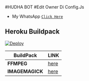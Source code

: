#HUDHA BOT
#Edit Owner Di Config.Js
* My WhatsApp [`Click Here`](https://wa.me/623174295037?text=Assalamualaikum) 

## Heroku Buildpack
[![Deploy](https://www.herokucdn.com/deploy/button.svg)](https://heroku.com/deploy?template=https://github.com/MH24gans/BotWa)

| BuildPack | LINK |
|--------|--------|
| **FFMPEG** |[here](https://github.com/jonathanong/heroku-buildpack-ffmpeg-latest) |
| **IMAGEMAGICK** | [here](https://github.com/DuckyTeam/heroku-buildpack-imagemagick) |
